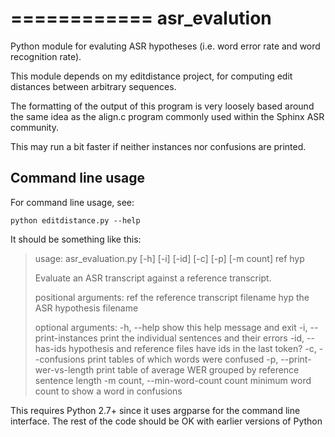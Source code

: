 ============
asr_evalution
============

Python module for evaluting ASR hypotheses (i.e. word error rate and word recognition rate).

This module depends on my editdistance project, for computing edit distances between arbitrary sequences.

The formatting of the output of this program is very loosely based around the same idea as the align.c program commonly used within the Sphinx ASR community.

This may run a bit faster if neither instances nor confusions are printed.

Command line usage
------------------

For command line usage, see:

    python editdistance.py --help

It should be something like this:

> usage: asr_evaluation.py [-h] [-i] [-id] [-c] [-p] [-m count] ref hyp
> 
> Evaluate an ASR transcript against a reference transcript.
> 
> positional arguments:
>   ref                   the reference transcript filename
>   hyp                   the ASR hypothesis filename
> 
> optional arguments:
>   -h, --help            show this help message and exit
>   -i, --print-instances
>                         print the individual sentences and their errors
>   -id, --has-ids        hypothesis and reference files have ids in the last
>                         token?
>   -c, --confusions      print tables of which words were confused
>   -p, --print-wer-vs-length
>                         print table of average WER grouped by reference
>                         sentence length
>   -m count, --min-word-count count
>                         minimum word count to show a word in confusions


This requires Python 2.7+ since it uses argparse for the command line interface.  The rest of the code should be OK with earlier versions of Python
